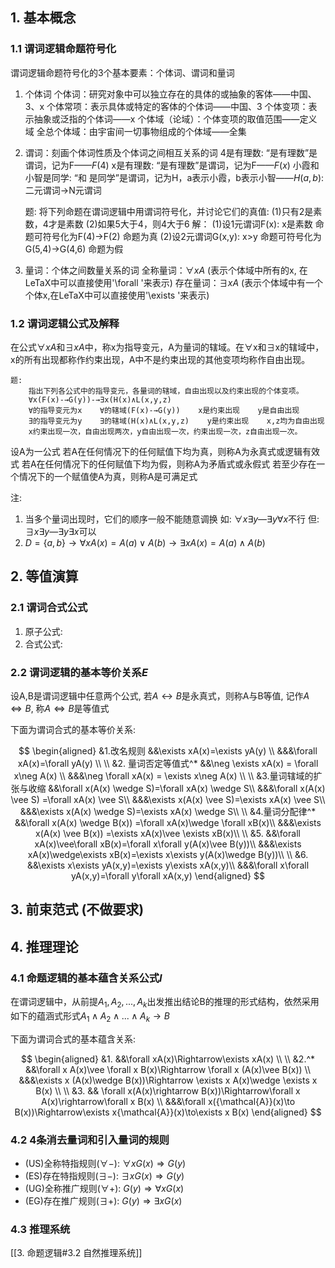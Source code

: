 
## 1. 基本概念

### 1.1 谓词逻辑命题符号化

谓词逻辑命题符号化的3个基本要素：个体词、谓词和量词

1. 个体词
	个体词：研究对象中可以独立存在的具体的或抽象的客体——中国、3、x
	个体常项：表示具体或特定的客体的个体词——中国、3
	个体变项：表示抽象或泛指的个体词——x
	个体域（论域）：个体变项的取值范围——定义域
	全总个体域：由宇宙间一切事物组成的个体域——全集

2. 谓词：刻画个体词性质及个体词之间相互关系的词
	4是有理数: “是有理数”是谓词，记为F——$F(4)$
	x是有理数: “是有理数”是谓词，记为F——$F(x)$
	小霞和小智是同学: “和 是同学”是谓词，记为H，a表示小霞，b表示小智——$H(a,b)$: 二元谓词->N元谓词

	题:
		将下列命题在谓词逻辑中用谓词符号化，并讨论它们的真值:
		(1)只有2是素数，4才是素数
		(2)如果5大于4，则4大于6
		解：
		(1)设1元谓词F(x):    x是素数    命题可符号化为F(4)→F(2)     命题为真
		(2)设2元谓词G(x,y):    x>y    命题可符号化为G(5,4)→G(4,6)     命题为假

3. 量词：个体之间数量关系的词
	全称量词：$\forall xA$   (表示个体域中所有的x, 在LeTaX中可以直接使用'\forall '来表示)
	存在量词：$\exists xA$   (表示个体域中有一个个体x,在LeTaX中可以直接使用'\exists '来表示)

### 1.2 谓词逻辑公式及解释

在公式$\forall xA$和$\exists xA$中，称x为指导变元，A为量词的辖域。在∀x和∃x的辖域中，x的所有出现都称作约束出现，A中不是约束出现的其他变项均称作自由出现。

	题: 
		指出下列各公式中的指导变元，各量词的辖域，自由出现以及约束出现的个体变项。
		∀x(F(x)-→G(y))-→∃x(H(x)∧L(x,y,z)
		∀的指导变元为x    ∀的辖域(F(x)-→G(y))    x是约束出现    y是自由出现
		∃的指导变元为y    ∃的辖域(H(x)∧L(x,y,z)    y是约束出现    x,z均为自由出现
		x约束出现一次，自由出现两次，y自由出现一次，约束出现一次，z自由出现一次。

设A为一公式
若A在任何情况下的任何赋值下均为真，则称A为永真式或逻辑有效式
若A在任何情况下的任何赋值下均为假，则称A为矛盾式或永假式
若至少存在一个情况下的一个赋值使A为真，则称A是可满足式

注:
1. 当多个量词出现时，它们的顺序一般不能随意调换
如:  $\forall x\exists y$—$\exists y\forall x$不行 但: $\exists x\exists y$—$\exists y\exists x$可以
2. $D=\{a,b\} \longrightarrow ∀xA(x)=A(a)∨A(b) \longrightarrow ∃xA(x)=A(a)∧A(b)$

## 2. 等值演算

### 2.1 谓词合式公式

1. 原子公式:
2. 合式公式:

### 2.2 谓词逻辑的基本等价关系$E$

设A,B是谓词逻辑中任意两个公式, 若$A \leftrightarrow B$是永真式，则称A与B等值, 记作$A \Leftrightarrow B$, 称$A \Leftrightarrow B$是等值式

下面为谓词合式的基本等价关系:



$$
\begin{aligned}
&1.改名规则
&&\exists xA(x)=\exists yA(y) \\
&&&\forall xA(x)=\forall yA(y) \\
\\
&2. 量词否定等值式^*  
&&\neg \exists xA(x) = \forall x\neg A(x) \\
&&&\neg \forall xA(x) = \exists x\neg A(x) \\
\\
&3.量词辖域的扩张与收缩
&&\forall x(A(x) \wedge S)=\forall xA(x) \wedge S\\
&&&\forall x(A(x) \vee S) =\forall xA(x) \vee S\\
&&&\exists x(A(x) \vee S)=\exists xA(x) \vee S\\
&&&\exists x(A(x) \wedge S)=\exists xA(x) \wedge S\\
\\
&4.量词分配律^*
&&\forall x(A(x) \wedge B(x)) =\forall xA(x)\wedge \forall xB(x)\\
&&&\exists x(A(x) \vee B(x)) =\exists xA(x)\vee \exists xB(x)\\
\\
&5.
&&\forall xA(x)\vee\forall xB(x)=\forall x\forall y(A(x)\vee B(y))\\
&&&\exists xA(x)\wedge\exists xB(x)=\exists x\exists y(A(x)\wedge B(y))\\
\\
&6.
&&\exists x\exists yA(x,y)=\exists y\exists xA(x,y)\\
&&&\forall x\forall yA(x,y)=\forall y\forall xA(x,y)
\end{aligned}
$$

## 3. 前束范式 (不做要求)

## 4. 推理理论

### 4.1 命题逻辑的基本蕴含关系公式$I$

在谓词逻辑中，从前提$A_1,A_2,...,A_k$出发推出结论B的推理的形式结构，依然采用如下的蕴涵式形式$A_1 \wedge A_2 \wedge ... \wedge A_k \rightarrow B$

下面为谓词合式的基本蕴含关系:

$$
\begin{aligned}
&1. 
&&\forall xA(x)\Rightarrow\exists xA(x) \\
\\
&2.^*
&&\forall x A(x)\vee \forall x B(x)\Rightarrow \forall x (A(x)\vee B(x)) \\
&&&\exists x (A(x)\wedge B(x))\Rightarrow \exists x A(x)\wedge \exists x B(x) \\
\\
&3.
&& \forall x(A(x)\rightarrow B(x))\Rightarrow\forall x A(x)\rightarrow\forall x B(x)  \\
&&&\forall x({\mathcal{A}}(x)\to B(x))\Rightarrow\exists x{\mathcal{A}}(x)\to\exists x B(x)
\end{aligned}
$$

### 4.2 4条消去量词和引入量词的规则

- (US)全称特指规则($\forall -$):    $\forall x G(x) \Rightarrow G(y)$
- (ES)存在特指规则($\exists -$):    $\exists x G(x) \Rightarrow G(y)$
- (UG)全称推广规则($\forall +$):    $G(y) \Rightarrow \forall x G(x)$
- (EG)存在推广规则($\exists +$):    $G(y) \Rightarrow \exists x G(x)$

### 4.3 推理系统

[[3. 命题逻辑#3.2 自然推理系统]]